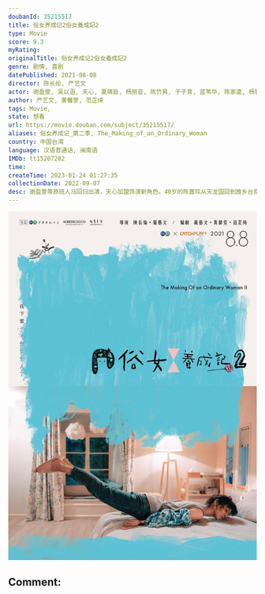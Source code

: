 ```yaml
---
doubanId: 35215517
title: 俗女养成记2俗女養成記2
type: Movie
score: 9.3
myRating: 
originalTitle: 俗女养成记2俗女養成記2
genre: 剧情, 喜剧
datePublished: 2021-08-08
director: 陈长纶, 严艺文
actor: 谢盈萱, 吴以涵, 天心, 夏靖庭, 杨丽音, 陈竹昇, 于子育, 蓝苇华, 陈家逵, 杨铭威, 宋伟恩, 李国毅, 朱宥丞, 阙铭佑, 温升豪, 朱芷莹, 施名帅, 金美满, 林芷薰, 赵自强, 许芳宜, 钟欣凌
author: 严艺文, 黄馨萱, 范芷绮
tags: Movie, 
state: 想看
url: https://movie.douban.com/subject/35215517/
aliases: 俗女养成记_第二季, The_Making_of_an_Ordinary_Woman
country: 中国台湾
language: 汉语普通话, 闽南语
IMDb: tt15207202
time: 
createTime: 2023-01-24 01:27:35
collectionDate: 2022-09-07
desc: 谢盈萱等原班人马回归出演，天心加盟饰演新角色。40岁的陈嘉玲从天龙国回到故乡台南，展开人生下半场。第一件要努力的事就是靠自己的双手，把买下的鬼屋变成家。但一开始就发生一连串意外，摔伤、被蜜蜂叮，还坐轮...
---
```


![image](assets/p2676295767.jpg)

Comment: 
---


